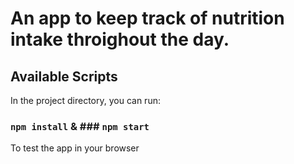 # An app to keep track of nutrition intake throighout the day.

## Available Scripts

In the project directory, you can run:

### `npm install` & ### `npm start`

To test the app in your browser


